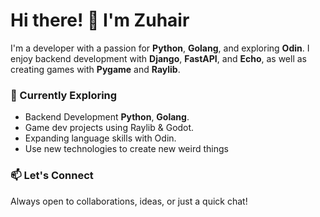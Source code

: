 # Hi there! 👋 I'm Zuhair

I'm a developer with a passion for **Python**, **Golang**, and exploring **Odin**. I enjoy backend development with **Django**, **FastAPI**, and **Echo**, as well as creating games with **Pygame** and **Raylib**.

### 🌱 Currently Exploring
- Backend Development **Python**, **Golang**.
- Game dev projects using Raylib & Godot.
- Expanding language skills with Odin.
- Use new technologies to create new weird things


### 📫 Let's Connect
Always open to collaborations, ideas, or just a quick chat!

